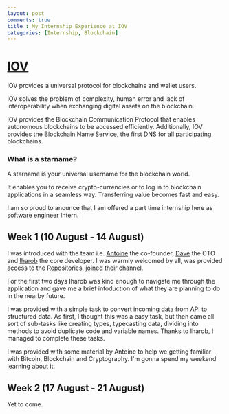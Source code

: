 ```yaml
---
layout: post
comments: true
title : My Internship Experience at IOV
categories: [Internship, Blockchain]
---
```


# [IOV](https://iov.one/)

IOV provides a universal protocol for blockchains and wallet users.

IOV solves the problem of complexity, human error and lack of  interoperability when exchanging digital assets on the blockchain.

IOV provides the Blockchain Communication Protocol that enables  autonomous blockchains to be accessed efficiently. Additionally, IOV  provides the Blockchain Name Service, the first DNS for all  participating blockchains.

### What is a starname?

A starname is your universal username for the blockchain world.

It enables you to receive crypto-currencies or to log in to blockchain applications in a seamless way. Transferring value becomes fast and easy.

I am so proud to anounce that I am offered a part time internship here as software engineer Intern.



## Week 1 (10 August - 14 August)

I was introduced with the team i.e. [Antoine](https://fr.linkedin.com/in/antoine-herzog-65aa7257) the co-founder, [Dave](https://www.linkedin.com/in/davepuchyr/) the CTO and [Iharob](https://github.com/iharob) the core developer. I was warmly welcomed by all, was provided access to the Repositories, joined their channel.

For the first two days Iharob was kind enough to navigate me through the application and gave me a brief intoduction of what they are planning to do in the nearby future.

I was provided with a simple task to convert incoming data from API to structured data. As first, I thought this was a easy task, but then came all sort of sub-tasks like creating types, typecasting data, dividing into methods to avoid duplicate code and variable names. Thanks to Iharob, I managed to complete these tasks.

I was provided with some material by Antoine to help we getting familiar with Bitcoin, Blockchain and Cryptography. I'm gonna spend my weekend learning about it.



## Week 2 (17 August - 21 August)

Yet to come.
